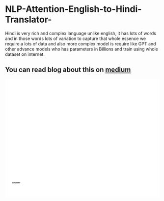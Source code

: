 # NLP-Attention-English-to-Hindi-Translator-

Hindi is very rich and complex language unlike english, it has lots of words and in those words lots of variation to capture that 
whole essence we require a lots of data and also more complex model is require like GPT and other advance models who has parameters 
in Billions and train using whole dataset on internet.

## You can read blog about this on [medium](https://rushikeshdarge.medium.com/attention-blog-hindi-to-english-translation-94e8fe786745)

![attention_mechanism](https://github.com/rushidarge/NLP-Attention-English-to-Hindi-Translator-/blob/main/images/attention%20model%20working.gif)

